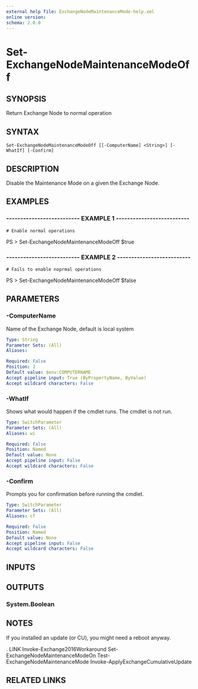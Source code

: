 ```yaml
---
external help file: ExchangeNodeMaintenanceMode-help.xml
online version: 
schema: 2.0.0
---
```


# Set-ExchangeNodeMaintenanceModeOff

## SYNOPSIS
Return Exchange Node to normal operation

## SYNTAX

```
Set-ExchangeNodeMaintenanceModeOff [[-ComputerName] <String>] [-WhatIf] [-Confirm]
```

## DESCRIPTION
Disable the Maintenance Mode on a given the Exchange Node.

## EXAMPLES

### -------------------------- EXAMPLE 1 --------------------------
```
# Enable normal operations
```

PS \> Set-ExchangeNodeMaintenanceModeOff
$true

### -------------------------- EXAMPLE 2 --------------------------
```
# Fails to enable noprmal operations
```

PS \> Set-ExchangeNodeMaintenanceModeOff
$false

## PARAMETERS

### -ComputerName
Name of the Exchange Node, default is local system

```yaml
Type: String
Parameter Sets: (All)
Aliases: 

Required: False
Position: 2
Default value: $env:COMPUTERNAME
Accept pipeline input: True (ByPropertyName, ByValue)
Accept wildcard characters: False
```

### -WhatIf
Shows what would happen if the cmdlet runs.
The cmdlet is not run.

```yaml
Type: SwitchParameter
Parameter Sets: (All)
Aliases: wi

Required: False
Position: Named
Default value: None
Accept pipeline input: False
Accept wildcard characters: False
```

### -Confirm
Prompts you for confirmation before running the cmdlet.

```yaml
Type: SwitchParameter
Parameter Sets: (All)
Aliases: cf

Required: False
Position: Named
Default value: None
Accept pipeline input: False
Accept wildcard characters: False
```

## INPUTS

## OUTPUTS

### System.Boolean

## NOTES
If you installed an update (or CU), you might need a reboot anyway.

.
LINK
Invoke-Exchange2016Workaround
Set-ExchangeNodeMaintenanceModeOn
Test-ExchangeNodeMaintenanceMode
Invoke-ApplyExchangeCumulativeUpdate

## RELATED LINKS

